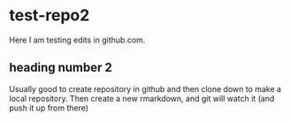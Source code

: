 # test-repo2

Here I am testing edits in github.com.

## heading number 2

Usually good to create repository in github and then clone down to make a local repository.
Then create a new rmarkdown, and git will watch it (and push it up from there)
